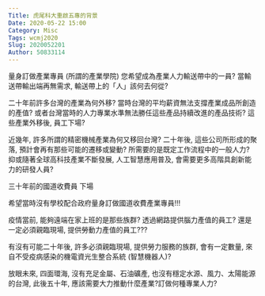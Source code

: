 ```yaml
---
Title: 虎尾科大重啟五專的背景
Date: 2020-05-22 15:00
Category: Misc
Tags: wcmj2020
Slug: 2020052201
Author: 50833114
---
```


量身訂做產業專員 (所謂的產業學院)
您希望成為產業人力輸送帶中的一員? 當輸送帶輸出端再無需求, 輸送帶上的「人」該何去何從?

二十年前許多台灣的產業為何外移?
當時台灣的平均薪資無法支撐產業成品所創造的產值? 或者台灣當時的人力專業水準無法勝任這些產品持續改進的產品技術? 這些產業外移後, 員工下場?


[開始]:http://www.google.com/
<!-- PELICAN_END_SUMMARY -->



近幾年, 許多所謂的精密機械產業為何又移回台灣? 二十年後, 這些公司所形成的聚落, 預計會再有那些可能的遷移或變動? 所需要的是既定工作流程中的一般人力? 抑或隨著全球高科技產業不斷發展, 人工智慧應用普及, 會需要更多高階具創新能力的研發人員?

三十年前的國道收費員
下場

希望當時沒有學校配合政府量身訂做國道收費產業專員!!!

疫情當前, 能夠遠端在家上班的是那些族群?
透過網路提供腦力產值的員工? 還是一定必須親臨現場, 提供勞動力產值的員工???

有沒有可能二十年後, 許多必須親臨現場, 提供勞力服務的族群, 會有一定數量, 來自不受疫病感染的機電資光生整合系統 (智慧機器人)?

放眼未來, 四面環海, 沒有充足金屬、石油礦產, 也沒有穩定水源、風力、太陽能源的台灣, 此後五十年, 應該需要大力推動什麼產業?訂做何種專業人力?
